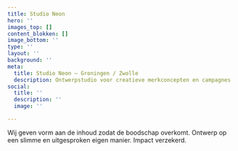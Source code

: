 ```yaml
---
title: Studio Neon
hero: ''
images_top: []
content_blokken: []
image_bottom: ''
type: ''
layout: ''
background: ''
meta:
  title: Studio Neon — Groningen / Zwolle
  description: Ontwerpstudio voor creatieve merkconcepten en campagnes
social:
  title: ''
  description: ''
  image: ''

---
```

Wij geven vorm aan de inhoud zodat de boodschap overkomt. Ontwerp op een slimme en uitgesproken eigen manier. Impact verzekerd.